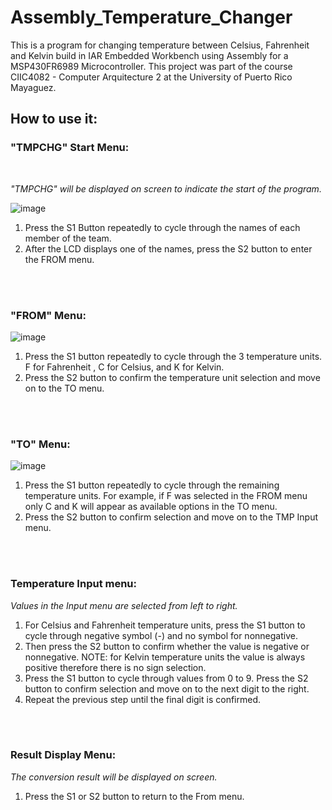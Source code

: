 # Assembly_Temperature_Changer
This is a program for changing temperature between Celsius, Fahrenheit and Kelvin build in IAR Embedded Workbench using Assembly for a MSP430FR6989 Microcontroller.
This project was part of the course CIIC4082 - Computer Arquitecture 2 at the University of Puerto Rico Mayaguez.



## How to use it:



### "TMPCHG" Start Menu:  
<br>

*"TMPCHG" will be displayed on screen to indicate the start of the program.*  

![image](https://user-images.githubusercontent.com/70610617/188250840-7609e91e-644d-4d02-a76c-cdd6a3090327.png)
   
1. Press the S1 Button repeatedly to cycle through the names of each member of the team.  
2. After the LCD displays one of the names, press the S2 button to enter the FROM menu.  
<br>
<br>



### "FROM" Menu:   

![image](https://user-images.githubusercontent.com/70610617/188250859-5be3e025-e30e-4506-8bd1-d6a021ca1f92.png)


1. Press the S1 button repeatedly to cycle through the 3 temperature units. F for Fahrenheit , C for Celsius, and K for Kelvin.  
2. Press  the S2 button to confirm the temperature unit  selection and move on to the TO menu.
<br>
<br>



### "TO" Menu:

![image](https://user-images.githubusercontent.com/70610617/188250864-13f57089-2fe0-4ec1-80d3-4c0c4b5a3a38.png)

1. Press the S1 button repeatedly to cycle through the remaining temperature units. For example, if F was selected in the FROM menu only C and K will appear as available options in the TO menu.  
2. Press the S2 button to confirm selection and move on to the TMP Input menu.  
<br>
<br>



### Temperature Input menu:
*Values in the Input menu are selected from left to right.*  

1. For Celsius and Fahrenheit temperature units, press the S1 button to cycle through negative symbol (-) and no symbol for nonnegative.  
2. Then press the S2 button to confirm whether the value is negative or nonnegative. NOTE: for Kelvin temperature units the value is always positive therefore there is no sign selection.  
3.  Press the S1 button to cycle through values from 0 to 9. Press the S2 button to confirm selection and move on to the next digit to the right.  
4. Repeat the previous step until the final digit is confirmed.  
<br>
<br>



### Result Display Menu:
*The conversion result will be displayed on screen.*  

1. Press the S1 or S2 button to return to the From menu.  

